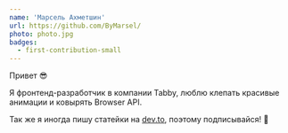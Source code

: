 ```yaml
---
name: 'Марсель Ахметшин'
url: https://github.com/ByMarsel/
photo: photo.jpg
badges:
  - first-contribution-small
---
```


Привет 😎

Я фронтенд-разработчик в компании Tabby, люблю клепать красивые анимации и ковырять Browser API.

Так же я иногда пишу статейки на [dev.to](https://dev.to/bymarsel/web-workers-revolutionizing-web-performance-and-user-experience-3i1b), поэтому подписывайся! 💪

